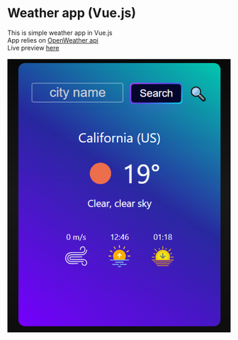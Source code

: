 # Weather app (Vue.js)

This is simple weather app in Vue.js <br />
App relies on [OpenWeather api](https://openweathermap.org/api) <br/>
Live preview [here](https://overjoyedbrass.github.io/vue-weather-app/)<br/><br/>
![Application example](https://raw.githubusercontent.com/overjoyedbrass/vue-weather-app/main/img/img.png)

